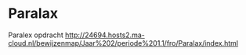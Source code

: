 # Paralax
Paralex opdracht
http://24694.hosts2.ma-cloud.nl/bewijzenmap/Jaar%202/periode%201.1/fro/Paralax/index.html
